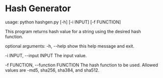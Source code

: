 # Hash Generator

usage: python hashgen.py [-h] [-i INPUT] [-f FUNCTION]

This program returns hash value for a string using the desired hash function.

optional arguments:
  -h, --help  show this help message and exit.

  -i INPUT, --input INPUT  The input value.
  
  -f FUNCTION, --function FUNCTION  The hash function to be used. Allowed values are -md5, sha256, sha384, and sha512.
